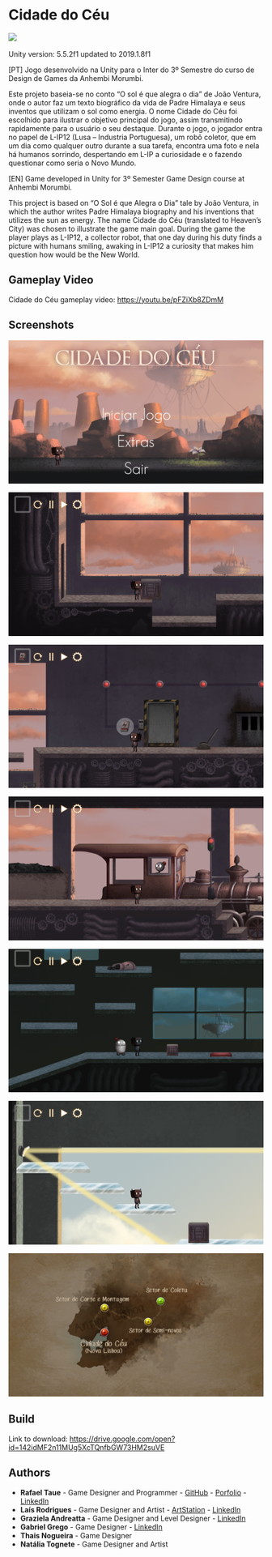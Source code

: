 # Cidade do Céu

![](Images/thumbnail.png)

Unity version: 5.5.2f1 updated to 2019.1.8f1

[PT] Jogo desenvolvido na Unity para o Inter do 3º Semestre do curso de Design de Games da Anhembi Morumbi.

Este projeto baseia-se no conto “O sol é que alegra o dia” de João Ventura, onde o autor faz um texto biográfico da vida de Padre Himalaya e seus inventos que utilizam o sol como energia.
O nome Cidade do Céu foi escolhido para ilustrar o objetivo principal do jogo, assim transmitindo rapidamente para o usuário o seu destaque.
Durante o jogo, o jogador entra no papel de L-IP12 (Lusa – Industria Portuguesa), um robô coletor, que em um dia como qualquer outro durante a sua tarefa, encontra uma foto e nela há humanos sorrindo, despertando em L-IP a curiosidade e o fazendo questionar como seria o Novo Mundo.

[EN] Game developed in Unity for 3º Semester Game Design course at Anhembi Morumbi.

This project is based on “O Sol é que Alegra o Dia” tale by João Ventura, in which the author writes Padre Himalaya biography and his inventions that utilizes the sun as energy.
The name Cidade do Céu (translated to Heaven’s City) was chosen to illustrate the game main goal.
During the game the player plays as L-IP12, a collector robot, that one day during his duty finds a picture with humans smiling, awaking in L-IP12 a curiosity that makes him question how would be the New World.

## Gameplay Video

Cidade do Céu gameplay video: https://youtu.be/pFZiXb8ZDmM

## Screenshots

![](Images/ss01.png)

![](Images/ss04.png)

![](Images/ss06.png)

![](Images/ss07.png)

![](Images/ss08.png)

![](Images/ss10.png)

![](Images/ss03.png)

## Build

Link to download: https://drive.google.com/open?id=142idMF2n11MUg5XcTQnfbGW73HM2suVE

## Authors
- **Rafael Taue** - Game Designer and Programmer - [GitHub](https://github.com/rtaue) - [Porfolio](https://rtaue.carbonmade.com/) - [LinkedIn](https://www.linkedin.com/in/rtaue/)
- **Laís Rodrigues** - Game Designer and Artist - [ArtStation](https://www.artstation.com/marim) - [LinkedIn](https://www.linkedin.com/in/la%C3%ADs-rodrigues-548261149/)
- **Graziela Andreatta** - Game Designer and Level Designer - [LinkedIn](https://www.linkedin.com/in/graziela-andreatta-620871136/)
- **Gabriel Grego** - Game Designer - [LinkedIn](https://www.linkedin.com/in/gabriel-de-souza-grego-028754138/)
- **Thais Nogueira** - Game Designer
- **Natália Tognete** - Game Designer and Artist
